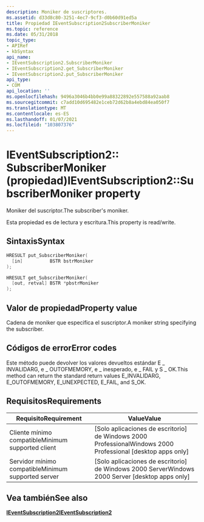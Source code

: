 ```yaml
---
description: Moniker de suscriptores.
ms.assetid: d33d8c80-3251-4ec7-9cf3-d0b60d91ed5a
title: Propiedad IEventSubscription2SubscriberMoniker
ms.topic: reference
ms.date: 05/31/2018
topic_type:
- APIRef
- kbSyntax
api_name:
- IEventSubscription2.SubscriberMoniker
- IEventSubscription2.get_SubscriberMoniker
- IEventSubscription2.put_SubscriberMoniker
api_type:
- COM
api_location: ''
ms.openlocfilehash: 9496a3046b4bb0e99a88322892e557588a92aab8
ms.sourcegitcommit: c7add10d695482e1ceb72d62b8a4ebd84ea050f7
ms.translationtype: MT
ms.contentlocale: es-ES
ms.lasthandoff: 01/07/2021
ms.locfileid: "103807376"
---
```

# <a name="ieventsubscription2subscribermoniker-property"></a><span data-ttu-id="b4a11-103">IEventSubscription2:: SubscriberMoniker (propiedad)</span><span class="sxs-lookup"><span data-stu-id="b4a11-103">IEventSubscription2::SubscriberMoniker property</span></span>

<span data-ttu-id="b4a11-104">Moniker del suscriptor.</span><span class="sxs-lookup"><span data-stu-id="b4a11-104">The subscriber's moniker.</span></span>

<span data-ttu-id="b4a11-105">Esta propiedad es de lectura y escritura.</span><span class="sxs-lookup"><span data-stu-id="b4a11-105">This property is read/write.</span></span>

## <a name="syntax"></a><span data-ttu-id="b4a11-106">Sintaxis</span><span class="sxs-lookup"><span data-stu-id="b4a11-106">Syntax</span></span>


```C++
HRESULT put_SubscriberMoniker(
  [in]          BSTR bstrMoniker
);

HRESULT get_SubscriberMoniker(
  [out, retval] BSTR *pbstrMoniker
);
```



## <a name="property-value"></a><span data-ttu-id="b4a11-107">Valor de propiedad</span><span class="sxs-lookup"><span data-stu-id="b4a11-107">Property value</span></span>

<span data-ttu-id="b4a11-108">Cadena de moniker que especifica el suscriptor.</span><span class="sxs-lookup"><span data-stu-id="b4a11-108">A moniker string specifying the subscriber.</span></span>

## <a name="error-codes"></a><span data-ttu-id="b4a11-109">Códigos de error</span><span class="sxs-lookup"><span data-stu-id="b4a11-109">Error codes</span></span>

<span data-ttu-id="b4a11-110">Este método puede devolver los valores devueltos estándar E \_ INVALIDARG, e \_ OUTOFMEMORY, e \_ inesperado, e \_ FAIL y S \_ OK.</span><span class="sxs-lookup"><span data-stu-id="b4a11-110">This method can return the standard return values E\_INVALIDARG, E\_OUTOFMEMORY, E\_UNEXPECTED, E\_FAIL, and S\_OK.</span></span>

## <a name="requirements"></a><span data-ttu-id="b4a11-111">Requisitos</span><span class="sxs-lookup"><span data-stu-id="b4a11-111">Requirements</span></span>



| <span data-ttu-id="b4a11-112">Requisito</span><span class="sxs-lookup"><span data-stu-id="b4a11-112">Requirement</span></span> | <span data-ttu-id="b4a11-113">Value</span><span class="sxs-lookup"><span data-stu-id="b4a11-113">Value</span></span> |
|-------------------------------------|------------------------------------------------------------|
| <span data-ttu-id="b4a11-114">Cliente mínimo compatible</span><span class="sxs-lookup"><span data-stu-id="b4a11-114">Minimum supported client</span></span><br/> | <span data-ttu-id="b4a11-115">\[Solo aplicaciones de escritorio\] de Windows 2000 Professional</span><span class="sxs-lookup"><span data-stu-id="b4a11-115">Windows 2000 Professional \[desktop apps only\]</span></span><br/> |
| <span data-ttu-id="b4a11-116">Servidor mínimo compatible</span><span class="sxs-lookup"><span data-stu-id="b4a11-116">Minimum supported server</span></span><br/> | <span data-ttu-id="b4a11-117">\[Solo aplicaciones de escritorio\] de Windows 2000 Server</span><span class="sxs-lookup"><span data-stu-id="b4a11-117">Windows 2000 Server \[desktop apps only\]</span></span><br/>       |



## <a name="see-also"></a><span data-ttu-id="b4a11-118">Vea también</span><span class="sxs-lookup"><span data-stu-id="b4a11-118">See also</span></span>

<dl> <dt>

[<span data-ttu-id="b4a11-119">**IEventSubscription2**</span><span class="sxs-lookup"><span data-stu-id="b4a11-119">**IEventSubscription2**</span></span>](ieventsubscription2.md)
</dt> </dl>

 

 




